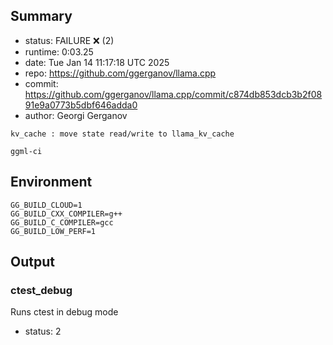 ## Summary

- status:  FAILURE ❌ (2)
- runtime: 0:03.25
- date:    Tue Jan 14 11:17:18 UTC 2025
- repo:    https://github.com/ggerganov/llama.cpp
- commit:  https://github.com/ggerganov/llama.cpp/commit/c874db853dcb3b2f0891e9a0773b5dbf646adda0
- author:  Georgi Gerganov
```
kv_cache : move state read/write to llama_kv_cache

ggml-ci
```

## Environment

```
GG_BUILD_CLOUD=1
GG_BUILD_CXX_COMPILER=g++
GG_BUILD_C_COMPILER=gcc
GG_BUILD_LOW_PERF=1
```

## Output

### ctest_debug

Runs ctest in debug mode
- status: 2
```

```

